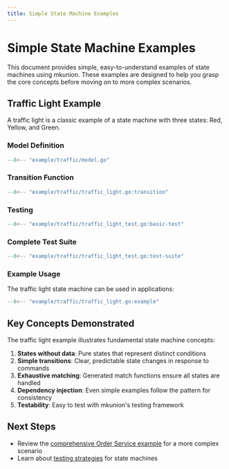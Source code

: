 ```yaml
---
title: Simple State Machine Examples
---
```


# Simple State Machine Examples

This document provides simple, easy-to-understand examples of state machines using mkunion. These examples are designed to help you grasp the core concepts before moving on to more complex scenarios.

## Traffic Light Example

A traffic light is a classic example of a state machine with three states: Red, Yellow, and Green.

### Model Definition

```go title="example/traffic/model.go"
--8<-- "example/traffic/model.go"
```

### Transition Function

```go title="example/traffic/traffic_light.go"
--8<-- "example/traffic/traffic_light.go:transition"
```

### Testing

```go title="example/traffic/traffic_light_test.go"
--8<-- "example/traffic/traffic_light_test.go:basic-test"
```

### Complete Test Suite

```go title="example/traffic/traffic_light_test.go"
--8<-- "example/traffic/traffic_light_test.go:test-suite"
```

### Example Usage

The traffic light state machine can be used in applications:

```go title="example/traffic/traffic_light.go"
--8<-- "example/traffic/traffic_light.go:example"
```

## Key Concepts Demonstrated

The traffic light example illustrates fundamental state machine concepts:

1. **States without data**: Pure states that represent distinct conditions
2. **Simple transitions**: Clear, predictable state changes in response to commands
3. **Exhaustive matching**: Generated match functions ensure all states are handled
4. **Dependency injection**: Even simple examples follow the pattern for consistency
5. **Testability**: Easy to test with mkunion's testing framework

## Next Steps

- Review the [comprehensive Order Service example](state_machine.md) for a more complex scenario
- Learn about [testing strategies](state_machine.md#testing-state-machines-self-documenting) for state machines
